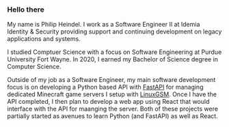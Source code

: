 ### Hello there 

My name is Philip Heindel. I work as a Software Engineer II at Idemia Identity & Security providing support and continuing development on legacy applications and systems. 

I studied Comptuer Science with a focus on Software Engineering at Purdue University Fort Wayne. In 2020, I earned my Bachelor of Science degree in Computer Science.

Outside of my job as a Software Engineer, my main software development focus is on developing a Python based API with [FastAPI](https://fastapi.tiangolo.com/) for managing dedicated Minecraft game servers I setup with [LinuxGSM](https://linuxgsm.com/). Once I have the API completed, I then plan to develop a web app using React that would interface with the API for maanging the server. Both of these projects were partially started as avenues to learn Python (and FastAPI) as well as React.

<!--![Top Langs](https://github-readme-stats.vercel.app/api/top-langs/?username=philipheindel&theme=buefy&layout=compact)-->

